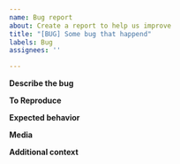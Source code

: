 ```yaml
---
name: Bug report
about: Create a report to help us improve
title: "[BUG] Some bug that happend"
labels: Bug
assignees: ''

---
```


**Describe the bug**
<!-- A clear and concise description of what the bug is. -->

**To Reproduce**
<!-- 
Steps to reproduce the behavior:
1. Go to '...'
2. Click on '....'
3. Scroll down to '....'
4. See error
-->

**Expected behavior**
<!-- A clear and concise description of what you expected to happen. -->

**Media**
<!-- If applicable, add screenshots, logs or a video to help explain your problem. -->

**Additional context**
<!-- Add any other context about the problem here. -->
